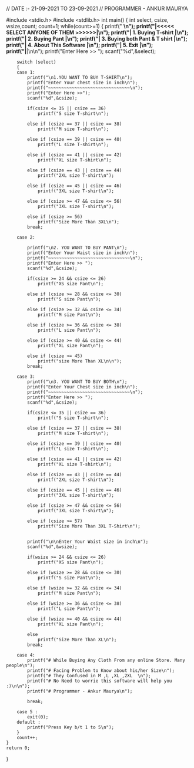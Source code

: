 // DATE :- 21-09-2021 TO 23-09-2021
// PROGRAMMER - ANKUR MAURYA

#include <stdio.h>
#include <stdlib.h>
int main()
{
    int select, csize, wsize,count;
    count=1;
    while(count>=1)
    {
        printf(" __________________________________\n");
        printf("|<<<<< SELECT ANYONE OF THEM >>>>>>|\n");
        printf("| 1. Buying T-shirt                |\n");
        printf("| 2. Buying Pant                   |\n");
        printf("| 3. Buying both Pant & T shirt    |\n");
        printf("| 4. About This Software           |\n");
        printf("| 5. Exit                          |\n");
        printf("|__________________________________|\n\n");
        printf("Enter Here >> ");
        scanf("%d",&select);

        switch (select)
        {
        case 1:
            printf("\n1.YOU WANT TO BUY T-SHIRT\n");
            printf("Enter Your chest size in inch\n");
            printf("~~~~~~~~~~~~~~~~~~~~~~~~~~~~~~~\n");
            printf("Enter Here >>");
            scanf("%d",&csize);

            if(csize <= 35 || csize == 36)
                printf("S size T-shirt\n");

            else if (csize == 37 || csize == 38)
                printf("M size T-shirt\n");

            else if (csize == 39 || csize == 40)
                printf("L size T-shirt\n");

            else if (csize == 41 || csize == 42)
                printf("XL size T-shirt\n");

            else if (csize == 43 || csize == 44)
                printf("2XL size T-shirt\n");

            else if (csize == 45 || csize == 46)
                printf("3XL size T-shirt\n");

            else if (csize >= 47 && csize <= 56)
                printf("3XL size T-shirt\n");

            else if (csize >= 56)
                printf("Size More Than 3XL\n");
            break;

        case 2:

            printf("\n2. YOU WANT TO BUY PANT\n");
            printf("Enter Your Waist size in inch\n");
            printf("~~~~~~~~~~~~~~~~~~~~~~~~~~~~~~~\n");
            printf("Enter Here >> ");
            scanf("%d",&csize);

            if(csize >= 24 && csize <= 26)
                printf("XS size Pant\n");

            else if (csize >= 28 && csize <= 30)
                printf("S size Pant\n");

            else if (csize >= 32 && csize <= 34)
                printf("M size Pant\n");

            else if (csize >= 36 && csize <= 38)
                printf("L size Pant\n");

            else if (csize >= 40 && csize <= 44)
                printf("XL size Pant\n");

            else if (csize >= 45)
                printf("size More Than XL\n\n");
            break;

        case 3:
            printf("\n3. YOU WANT TO BUY BOTH\n");
            printf("Enter Your Chest size in inch\n");
            printf("~~~~~~~~~~~~~~~~~~~~~~~~~~~~~~~\n");
            printf("Enter Here >> ");
            scanf("%d",&csize);

            if(csize <= 35 || csize == 36)
                printf("S size T-shirt\n");

            else if (csize == 37 || csize == 38)
                printf("M size T-shirt\n");

            else if (csize == 39 || csize == 40)
                printf("L size T-shirt\n");

            else if (csize == 41 || csize == 42)
                printf("XL size T-shirt\n");

            else if (csize == 43 || csize == 44)
                printf("2XL size T-shirt\n");

            else if (csize == 45 || csize == 46)
                printf("3XL size T-shirt\n");

            else if (csize >= 47 && csize <= 56)
                printf("3XL size T-shirt\n");

            else if (csize >= 57)
                printf("Size More Than 3XL T-Shirt\n");


            printf("\n\nEnter Your Waist size in inch\n");
            scanf("%d",&wsize);

            if(wsize >= 24 && csize <= 26)
                printf("XS size Pant\n");

            else if (wsize >= 28 && csize <= 30)
                printf("S size Pant\n");

            else if (wsize >= 32 && csize <= 34)
                printf("M size Pant\n");

            else if (wsize >= 36 && csize <= 38)
                printf("L size Pant\n");

            else if (wsize >= 40 && csize <= 44)
                printf("XL size Pant\n");

            else
                printf("Size More Than XL\n");
            break;

        case 4:
            printf("# While Buying Any Cloth From any online Store. Many people\n");
            printf("# Facing Problem to Know about his/her Size\n");
            printf("# They Confused in M ,L ,XL ,2XL  \n");
            printf("# No Need to worrie this software will help you :)\n\n");
            printf("# Programmer - Ankur Maurya\n");

            break;

        case 5 :
            exit(0);
        default :
            printf("Press Key b/t 1 to 5\n");
        }
        count++;
    }
    return 0;

}
